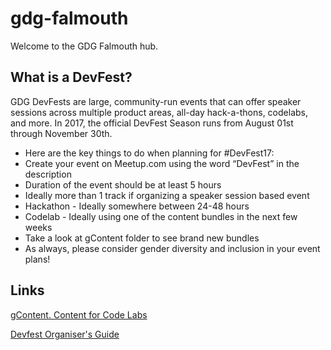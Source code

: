 # gdg-falmouth

Welcome to the GDG Falmouth hub. 

## What is a DevFest?

GDG DevFests are large, community-run events that can offer speaker sessions across multiple product areas, all-day hack-a-thons, codelabs, and more. In 2017, the official DevFest Season runs from August 01st through November 30th.

* Here are the key things to do when planning for #DevFest17:
* Create your event on Meetup.com using the word “DevFest” in the description
* Duration of the event should be at least 5 hours
* Ideally more than 1 track if organizing a speaker session based event
* Hackathon - Ideally somewhere between 24-48 hours
* Codelab - Ideally using one of the content bundles in the next few weeks
* Take a look at gContent folder to see brand new bundles
* As always, please consider gender diversity and inclusion in your event plans!

## Links

[gContent. Content for Code Labs](https://drive.google.com/drive/folders/0B55wxScz_BJtfjJGekY1dE1CcXNsWGpYZlN0Y2k3QnpIV2UwZHg0RE10ck8zbzZFdE1PM1U)

[Devfest Organiser's Guide](https://classroom.udacity.com/courses/ud356/lessons/42383e89-ac6a-491a-b7d0-198851287bbe/concepts/df4360db-645e-428c-a6bd-3650eab1a13d)

